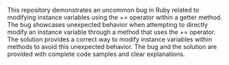 This repository demonstrates an uncommon bug in Ruby related to modifying instance variables using the += operator within a getter method. The bug showcases unexpected behavior when attempting to directly modify an instance variable through a method that uses the += operator. The solution provides a correct way to modify instance variables within methods to avoid this unexpected behavior. The bug and the solution are provided with complete code samples and clear explanations.